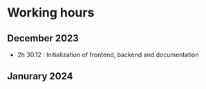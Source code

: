 # Working hours

## December 2023
- 2h 30.12 : Initialization of frontend, backend and documentation

## Janurary 2024
